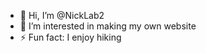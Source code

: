 - 👋 Hi, I’m @NickLab2
- 👀 I’m interested in making my own website
- ⚡ Fun fact: I enjoy hiking

<!---
NickLab2/NickLab2 is a ✨ special ✨ repository because its `README.md` (this file) appears on your GitHub profile.
You can click the Preview link to take a look at your changes.
--->
